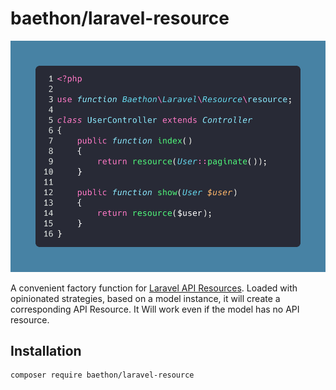 # baethon/laravel-resource

![Example](https://raw.githubusercontent.com/baethon/laravel-resource/master/example.png)

A convenient factory function for [Laravel API Resources](https://laravel.com/docs/8.x/eloquent-resources). Loaded with opinionated strategies, based on a model instance, it will create a corresponding API Resource. It Will work even if the model has no API resource.

## Installation

```
composer require baethon/laravel-resource
```
